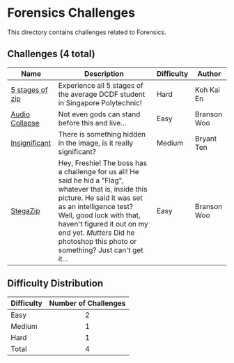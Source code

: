 # Forensics Challenges
This directory contains challenges related to Forensics.

## Challenges (4 total)
| Name | Description | Difficulty | Author |
| ---- | ----------- | ---------- | ------ |
| [5 stages of zip](<../5 stages of zip>) | Experience all 5 stages of the average DCDF student in Singapore Polytechnic! | Hard | Koh Kai En |
| [Audio Collapse](<../Audio Collapse>) | Not even gods can stand before this and live... | Easy | Branson Woo |
| [Insignificant](<../Insignificant>) | There is something hidden in the image, is it really significant? | Medium | Bryant Ten |
| [StegaZip](<../StegaZip>) | Hey, Freshie! The boss has a challenge for us all! He said he hid a "Flag", whatever that is, inside this picture. He said it was set as an intelligence test? Well, good luck with that, haven't figured it out on my end yet. *Mutters* Did he photoshop this photo or something? Just can't get it... | Easy | Branson Woo |

## Difficulty Distribution
| Difficulty | Number of Challenges |
| ---------- |:--------------------:|
| Easy | 2 |
| Medium | 1 |
| Hard | 1 |
| Total | 4 |
